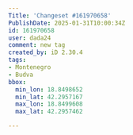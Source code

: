 ```yaml
---
Title: 'Changeset #161970658'
PublishDate: 2025-01-31T10:00:34Z
id: 161970658
user: dada24
comment: new tag
created_by: iD 2.30.4
tags:
- Montenegro
- Budva
bbox:
  min_lon: 18.8498652
  min_lat: 42.2957167
  max_lon: 18.8499608
  max_lat: 42.2957462

---
```

